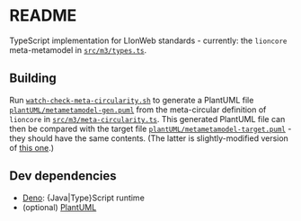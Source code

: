 # README

TypeScript implementation for LIonWeb standards - currently: the `lioncore` meta-metamodel in [`src/m3/types.ts`](./src/m3/types.ts).


## Building

Run [`watch-check-meta-circularity.sh`](./watch-check-meta-circularity.sh) to generate a PlantUML file [`plantUML/metametamodel-gen.puml`](./plantUML/metametamodel-gen.puml) from the meta-circular definition of `lioncore` in [`src/m3/meta-circularity.ts`](./src/m3/meta-circularity.ts).
This generated PlantUML file can then be compared with the target file [`plantUML/metametamodel-target.puml`](./plantUML/metametamodel-target.puml) - they should have the same contents.
(The latter is slightly-modified version of [this one](https://github.com/LIonWeb-org/organization/blob/main/lioncore/metametamodel.puml).)


## Dev dependencies

* [Deno](https://deno.land/): {Java|Type}Script runtime
* (optional) [PlantUML](https://plantuml.com/)

